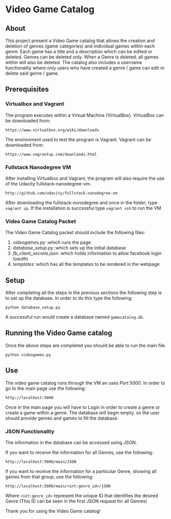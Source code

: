 # Video Game Catalog

## About

This project present a Video Game catalog that allows the creation and deletion of genres (game categories) and individual games within each genre. Each game has a title and a description which can be edited or deleted. Genres can be deleted only. When a Genre is deleted, all games within will also be deleted. The catalog also includes a username functionality where only users who have created a genre / game can edit or delete said genre / game.

## Prerequisites

### Virtualbox and Vagrant

The program executes within a Virtual Machine (VirtualBox). VirtualBox can be downloaded from:
```
https://www.virtualbox.org/wiki/downloads
```
The environment used to test the program is Vagrant. Vagrant can be downloaded from:
```
https://www.vagrantup.com/downloads.html
```
### Fullstack Nanodegree VM

After installing Virtualbox and Vagrant, the program will also require the use of the Udacity fullstack-nanodegree-vm.
```
http://github.com/udacity/fullstack-nanodegree-vm
```
After downloading the fullstack-nonodegree and once in the folder, type `vagrant up`. If the installation is successful type `vagrant ssh` to run the VM

### Video Game Catalog Packet

The Video Game Catalog packet should include the following files:

1. *videogames.py* :which runs the page
2. *database_setup.py* :which sets up the initial database
3. *fb_client_secrets.json* :which holds information to allow facebook login (oauth)
4. *templates* :which has all the templates to be rendered in the webpage

## Setup

After completing all the steps in the previous sections the following step is to set up the database. In order to do this type the following:

```
python database_setup.py
```

A successful run would create a database named `gamecatalog.db`.

## Running the Video Game catalog

Once the above steps are completed you should be able to run the main file.

```
python videogames.py
```
## Use

The video game catalog runs through the VM an uses *Port 5000*. In order to go to the main page use the following:

```
http://localhost:5000
```

Once in the main page you will have to Login in order to create a genre or create a game within a genre. The database will begin empty, so the user should provide genres and games to fill the database.

### JSON Functionality

The information in the database can be accessed using JSON.

If you want to receive the information for all Genres, use the following:
```
http://localhost:5000/main/JSON
```

If you want to receive the information for a particular Genre, showing all games from that group, use the following:

```
http://localhost:5000/main/<int:genre_id>/jSON
```
Where `<int:genre_id>` represent the unique ID that identifies the desired Genre (This ID can be seen in the first JSON request for all Genres)

Thank you for using the Video Game catalog!
